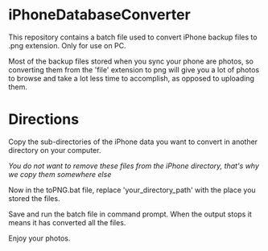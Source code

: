 # iPhoneDatabaseConverter
This repository contains a batch file used to convert iPhone backup files to .png extension. Only for use on PC.

Most of the backup files stored when you sync your phone are photos, so converting them from the 'file' extension to png will give you a lot of photos to browse and take a lot less time to accomplish, as opposed to uploading them.

# Directions
Copy the sub-directories of the iPhone data you want to convert in another directory on your computer. 

*You do not want to remove these files from the iPhone directory, that's why we copy them somewhere else*

Now in the toPNG.bat file, replace 'your_directory_path' with the place you stored the files.

Save and run the batch file in command prompt. When the output stops it means it has converted all the files.

Enjoy your photos.
